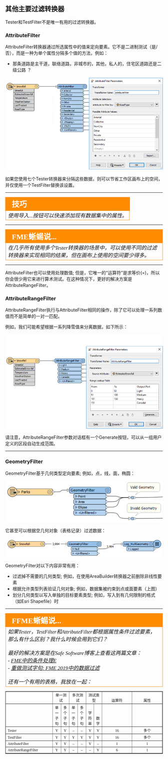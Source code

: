 ## 其他主要过滤转换器

Tester和TestFilter不是唯一有用的过滤转换器。

### AttributeFilter
AttributeFilter转换器通过所选属性中的值来定向要素。它不是二进制测试（是/否），而是一种为单个属性分隔多个值的方法，例如：

* 那条道路是主干道，联络道路，非城市的，其他，私人的，住宅区道路还是二级公路 ？

![](./Images/Img4.054.AttributeFilterExample.png)

如果您使用七个Tester转换器来分隔这些数据，则可以节省工作区画布上的空间，并仅使用一个TestFilter替换该设置。

---

<!--Tip Section-->

<table style="border-spacing: 0px">
<tr>
<td style="vertical-align:middle;background-color:darkorange;border: 2px solid darkorange">
<i class="fa fa-info-circle fa-lg fa-pull-left fa-fw" style="color:white;padding-right: 12px;vertical-align:text-top"></i>
<span style="color:white;font-size:x-large;font-weight: bold;font-family:serif">技巧</span>
</td>
</tr>

<tr>
<td style="border: 1px solid darkorange">
<span style="font-family:serif; font-style:italic; font-size:larger">
使用导入...按钮可以快速添加现有数据集中的属性。
</span>
</td>
</tr>
</table>

---

<!--Person X Says Section-->

<table style="border-spacing: 0px">
<tr>
<td style="vertical-align:middle;background-color:darkorange;border: 2px solid darkorange">
<i class="fa fa-quote-left fa-lg fa-pull-left fa-fw" style="color:white;padding-right: 12px;vertical-align:text-top"></i>
<span style="color:white;font-size:x-large;font-weight: bold;font-family:serif">FME蜥蜴说...</span>
</td>
</tr>

<tr>
<td style="border: 1px solid darkorange">
<span style="font-family:serif; font-style:italic; font-size:larger">
在几乎所有使用多个Tester转换器的场景中，可以使用不同的过滤转换器来实现相同的结果，但在画布上使用的空间要少得多。
</td>
</tr>
</table>

---

AttributeFilter也可以使用处理数值; 但是，它唯一的“运算符”是求等价\(=\)，所以你会很少用它来进行算术测试。在这种情况下，更好的解决方案是AttributeRangeFilter。


### AttributeRangeFilter
AttributeRangeFilter执行与AttributeFilter相同的操作，除了它可以处理一系列数值而不是简单的一对一匹配。

例如，我们可能希望根据一系列降雪值来分离数据，如下所示：

![](./Images/Img4.055.AttributeRangeFilterExample.png)

请注意，AttributeRangeFilter参数对话框有一个Generate按钮，可以从一组用户定义的区段自动生成范围。

---

### GeometryFilter
GeometryFilter基于几何类型定向要素; 例如，点，线，面，椭圆：

![](./Images/Img4.056.GeometryFilterExample.png)

它甚至可以根据空几何对象（表格记录）过滤数据：

![](./Images/Img4.057.GeometryFilterExample2.png)


GeometryFilter对以下内容非常有用：

* 过滤掉不需要的几何类型; 例如，在使用AreaBuilder转换器之前删除非线性要素
* 根据允许类型列表验证几何对象; 例如，数据集被约束到点或面要素（上图）
* 划分几何类型以写入单独的目标要素类型; 例如，写入到有几何限制的格式（如Esri Shapefile）时

---

<!--Person X Says Section-->

<table style="border-spacing: 0px">
<tr>
<td style="vertical-align:middle;background-color:darkorange;border: 2px solid darkorange">
<i class="fa fa-quote-left fa-lg fa-pull-left fa-fw" style="color:white;padding-right: 12px;vertical-align:text-top"></i>
<span style="color:white;font-size:x-large;font-weight: bold;font-family:serif">FFME蜥蜴说...</span>
</td>
</tr>

<tr>
<td style="border: 1px solid darkorange">
<span style="font-family:serif; font-style:italic; font-size:larger">
如果Tester，TestFilter和AttributeFilter都根据属性条件过滤要素，那么有什么区别？我什么时候会用到它们？
<br><br>最好的解决方案是在Safe Software博客上查看这两篇文章：
<br>- <a href="https://www.safe.com/blog/2013/03/fmeevangelist113/">FME中的条件处理E</a>
<br>- <a href="https://www.safe.com/blog/2019/03/test-clauses-2019-evangelist186/">重做测试字句: FME 2019中的数据过滤
</a>
<br><br>还有一个有用的表格，我放在一起：
</span>
</td>
</tr>
</table>

<table style="font-size:smaller;font-family:serif" border="1">
<tbody>
<tr style="height: 15.0pt;" valign="bottom">
<td style="height: 15.0pt; width: 103pt;" width="137" height="20"></td>
<td style="width: 130pt;" colspan="2" width="173" align="center">单一测试</td>
<td style="width: 130pt;" colspan="2" width="173" align="center">多次测试</td>
<td style="width: 77pt;" colspan="2" width="103" align="center">测试类型</td>
<td style="width: 63pt;" width="84" align="center">运算符</td>
<td style="width: 63pt;" width="84" align="center">属性</td>
</tr>
<tr style="height: 15.0pt;" valign="bottom">
<td></td>
<td align="center">单一<br>子句</td>
<td align="center">多个<br>子句</td>
<td align="center">单一<br>子句</td>
<td align="center">多个<br>子句</td>
<td align="center">字符串</td>
<td align="center">数字</td>
<td></td>
<td></td>
</tr>
<tr style="height: 15.0pt;" valign="bottom">
<td>Tester</td>
<td align="center">Y</td>
<td align="center">Y</td>
<td align="center">–</td>
<td align="center">–</td>
<td align="center">Y</td>
<td align="center">Y</td>
<td align="center">16</td>
<td align="center">多个</td>
</tr>
<tr style="height: 15.0pt;" valign="bottom">
<td>TestFilter</td>
<td align="center">Y</td>
<td align="center">Y</td>
<td align="center">Y</td>
<td align="center">Y</td>
<td align="center">Y</td>
<td align="center">Y</td>
<td align="center">16</td>
<td align="center">多个</td>
</tr>
<tr style="height: 15.0pt;" valign="bottom">
<td>AttributeFilter</td>
<td align="center">Y</td>
<td align="center">Y</td>
<td align="center">–</td>
<td align="center">–</td>
<td align="center">Y</td>
<td align="center">–</td>
<td align="center">1</td>
<td align="center">1</td>
</tr>
<tr style="height: 15.0pt;" valign="bottom">
<td>AttributeRangeFilter</td>
<td align="center">Y</td>
<td align="center">Y</td>
<td align="center">–</td>
<td align="center">–</td>
<td align="center">–</td>
<td align="center">Y</td>
<td align="center">6</td>
<td align="center">1</td>
</tr>
</tbody>
</table>
